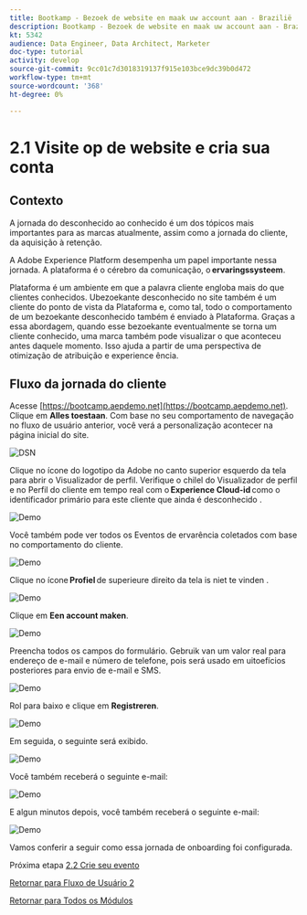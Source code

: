 ```yaml
---
title: Bootkamp - Bezoek de website en maak uw account aan - Brazilië
description: Bootkamp - Bezoek de website en maak uw account aan - Brazilië
kt: 5342
audience: Data Engineer, Data Architect, Marketer
doc-type: tutorial
activity: develop
source-git-commit: 9cc01c7d3018319137f915e103bce9dc39b0d472
workflow-type: tm+mt
source-wordcount: '368'
ht-degree: 0%

---
```


# 2.1 Visite op de website e cria sua conta

## Contexto

A jornada do desconhecido ao conhecido é um dos tópicos mais importantes para as marcas atualmente, assim como a jornada do cliente, da aquisição à retenção.

A Adobe Experience Platform desempenha um papel importante nessa jornada. A plataforma é o cérebro da comunicação, o **ervaringssysteem**.

Plataforma é um ambiente em que a palavra cliente engloba mais do que clientes conhecidos. Ubezoekante desconhecido no site também é um cliente do ponto de vista da Plataforma e, como tal, todo o comportamento de um bezoekante desconhecido também é enviado à Plataforma. Graças a essa abordagem, quando esse bezoekante eventualmente se torna um cliente conhecido, uma marca também pode visualizar o que aconteceu antes daquele momento. Isso ajuda a partir de uma perspectiva de otimização de atribuição e experience ência.

## Fluxo da jornada do cliente

Acesse [https://bootcamp.aepdemo.net](https://bootcamp.aepdemo.net). Clique em **Alles toestaan**. Com base no seu comportamento de navegação no fluxo de usuário anterior, você verá a personalização acontecer na página inicial do site.

![DSN](./images/web8.png)

Clique no ícone do logotipo da Adobe no canto superior esquerdo da tela para abrir o Visualizador de perfil. Verifique o chilel do Visualizador de perfil e no Perfil do cliente em tempo real com o **Experience Cloud-id** como o identificador primário para este cliente que ainda é desconhecido .

![Demo](./images/pv1.png)

Você também pode ver todos os Eventos de ervarência coletados com base no comportamento do cliente.

![Demo](./images/pv3.png)

Clique no ícone **Profiel** de superieure direito da tela is niet te vinden .

![Demo](./images/pv4.png)

Clique em **Een account maken**.

![Demo](./images/pv5.png)

Preencha todos os campos do formulário. Gebruik van um valor real para endereço de e-mail e número de telefone, pois será usado em uitoefícios posteriores para envio de e-mail e SMS.

![Demo](./images/pv7.png)

Rol para baixo e clique em **Registreren**.

![Demo](./images/pv8.png)

Em seguida, o seguinte será exibido.

![Demo](./images/pv9.png)

Você também receberá o seguinte e-mail:

![Demo](./images/pv10.png)

E algun minutos depois, você também receberá o seguinte e-mail:

![Demo](./images/pv11.png)

Vamos conferir a seguir como essa jornada de onboarding foi configurada.

Próxima etapa [2.2 Crie seu evento](./ex2.md)

[Retornar para Fluxo de Usuário 2](./uc2.md)

[Retornar para Todos os Módulos](../../overview.md)
